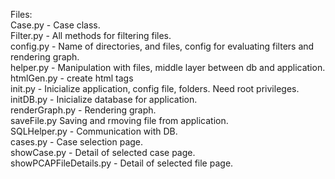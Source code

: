 Files:  
Case.py - Case class.  
Filter.py - All methods for filtering files.  
config.py - Name of directories, and files, config for evaluating filters and rendering graph.  
helper.py - Manipulation with files, middle layer between db and application.  
htmlGen.py - create html tags  
init.py - Inicialize application, config file, folders. Need root privileges.  
initDB.py - Inicialize database for application.  
renderGraph.py - Rendering graph.  
saveFile.py Saving and rmoving file from application.  
SQLHelper.py - Communication with DB.  
cases.py - Case selection page.  
showCase.py - Detail of selected case page.  
showPCAPFileDetails.py - Detail of selected file page.  
